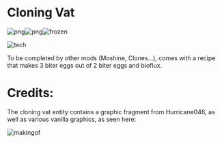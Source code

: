 # Cloning Vat

![png](https://i.imgur.com/KoOOTRa.png)![png](https://i.imgur.com/07dPT10.png)![frozen](https://i.imgur.com/OiJaJAx.png)

![tech](https://i.imgur.com/A8RXniL.png)

To be completed by other mods (Moshine, Clones...), comes with a recipe that makes 3 biter eggs out of 2 biter eggs and bioflux.

# Credits:
The cloning vat entity contains a graphic fragment from Hurricane046, as well as various vanilla graphics, as seen here:

![makingof](https://i.imgur.com/s4AvOO4.png)